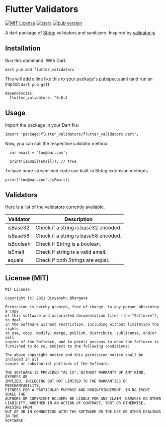 # Flutter Validators
<p align="left">
<a href="https://img.shields.io/badge/License-MIT-green"><img src="https://img.shields.io/badge/License-MIT-green" alt="MIT License"></a>
<a href="https://github.com/divyanshub024/flutter_validators/stargazers"><img src="https://img.shields.io/github/stars/divyanshub024/flutter_validators?style=flat&logo=github&colorB=green&label=stars" alt="stars"></a>
<a href="https://pub.dev/packages/flutter_validators"><img src="https://img.shields.io/badge/pub-0.0.2-orange" alt="pub version"></a>
</p>

A dart package of [String](https://api.dart.dev/stable/2.14.0/dart-core/String-class.html) validators and sanitizers.
Inspired by [validator.js](https://github.com/validatorjs/validator.js)

## Installation

Run this command:
With Dart:

```
dart pub add flutter_validators
```

This will add a line like this to your package's pubspec.yaml (and run an implicit `dart pub get`):

```
dependencies:
  flutter_validators: ^0.0.2
```

## Usage

Import the package in your Dart file:
```
import 'package:flutter_validators/flutter_validators.dart';
```

Now, you can call the respective validator method.

```
  var email = 'foo@bar.com';

  print(isEmail(email)); // true
```

To have more streamlined code use built-in String extension methods

```
print('foo@bar.com'.isEmail);
```

## Validators

Here is a list of the validators currently available.

| Validator     | Description |
| -----------   | ----------- |
| isBase32      | Check if a string is base32 encoded.       |
| isBase58      | Check if a string is base58 encoded.        |
| isBoolean     | Check if String is a boolean.        |
| isEmail        | Check if string is a valid email.        |
| equals        | Check if both Strings are equal.        |

## License (MIT)

```
MIT License

Copyright (c) 2021 Divyanshu Bhargava

Permission is hereby granted, free of charge, to any person obtaining a copy
of this software and associated documentation files (the "Software"), to deal
in the Software without restriction, including without limitation the rights
to use, copy, modify, merge, publish, distribute, sublicense, and/or sell
copies of the Software, and to permit persons to whom the Software is
furnished to do so, subject to the following conditions:

The above copyright notice and this permission notice shall be included in all
copies or substantial portions of the Software.

THE SOFTWARE IS PROVIDED "AS IS", WITHOUT WARRANTY OF ANY KIND, EXPRESS OR
IMPLIED, INCLUDING BUT NOT LIMITED TO THE WARRANTIES OF MERCHANTABILITY,
FITNESS FOR A PARTICULAR PURPOSE AND NONINFRINGEMENT. IN NO EVENT SHALL THE
AUTHORS OR COPYRIGHT HOLDERS BE LIABLE FOR ANY CLAIM, DAMAGES OR OTHER
LIABILITY, WHETHER IN AN ACTION OF CONTRACT, TORT OR OTHERWISE, ARISING FROM,
OUT OF OR IN CONNECTION WITH THE SOFTWARE OR THE USE OR OTHER DEALINGS IN THE
SOFTWARE.

```
